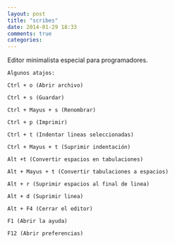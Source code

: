 ```yaml
---
layout: post
title: "scribes"
date: 2014-01-29 18:33
comments: true
categories: 
---
```

Editor minimalista especial para programadores.

	Algunos atajos:

	Ctrl + o (Abrir archivo)

	Ctrl + s (Guardar)

	Ctrl + Mayus + s (Renombrar)

	Ctrl + p (Imprimir)

	Ctrl + t (Indentar lineas seleccionadas)

	Ctrl + Mayus + t (Suprimir indentación)

	Alt +t (Convertir espacios en tabulaciones)

	Alt + Mayus + t (Convertir tabulaciones a espacios)

	Alt + r (Suprimir espacios al final de linea)

	Alt + d (Suprimir linea)

	Alt + F4 (Cerrar el editor)

	F1 (Abrir la ayuda)

	F12 (Abrir preferencias)

